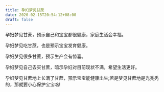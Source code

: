 ```yaml
---
title: 孕妇梦见甘蔗
date: 2020-02-15T20:54:12+08:00
draft: false
---
```


孕妇梦见甘蔗，预示自己和宝宝都很健康，家庭生活会幸福。


孕妇梦见吃甘蔗，也是预示宝宝发育健康。


孕妇梦见很多甘蔗，预示生产会有惊喜。


孕妇梦见自己去买甘蔗，暗示孕妇对目前现状不满，希望生活更好。


孕妇梦见甘蔗地上长满了甘蔗，预示宝宝能健康出生;若是梦见甘蔗地是光秃秃的，那就要小心保护宝宝咯!
